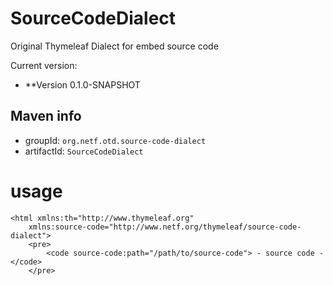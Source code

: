 # SourceCodeDialect
Original Thymeleaf Dialect for embed source code

Current version: 
 
 * **Version 0.1.0-SNAPSHOT

Maven info
----------

  *   groupId: `org.netf.otd.source-code-dialect`   
  *   artifactId: `SourceCodeDialect`
  
# usage
```html:sample
<html xmlns:th="http://www.thymeleaf.org"  
	xmlns:source-code="http://www.netf.org/thymeleaf/source-code-dialect">
	<pre>
		<code source-code:path="/path/to/source-code"> - source code - </code>
	</pre>
```
